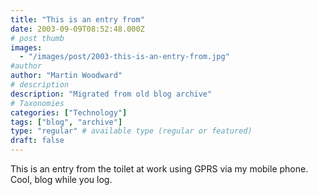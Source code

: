 ```yaml
---
title: "This is an entry from"
date: 2003-09-09T08:52:48.000Z
# post thumb
images:
  - "/images/post/2003-this-is-an-entry-from.jpg"
#author
author: "Martin Woodward"
# description
description: "Migrated from old blog archive"
# Taxonomies
categories: ["Technology"]
tags: ["blog", "archive"]
type: "regular" # available type (regular or featured)
draft: false
---
```


This is an entry from the toilet at work using GPRS via my mobile phone. Cool, blog while you log.